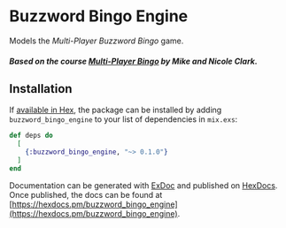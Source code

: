 # Buzzword Bingo Engine

Models the _Multi-Player Buzzword Bingo_ game.

##### Based on the course [Multi-Player Bingo](https://pragmaticstudio.com/courses/unpacked-bingo) by Mike and Nicole Clark.

## Installation

If [available in Hex](https://hex.pm/docs/publish), the package can be installed
by adding `buzzword_bingo_engine` to your list of dependencies in `mix.exs`:

```elixir
def deps do
  [
    {:buzzword_bingo_engine, "~> 0.1.0"}
  ]
end
```

Documentation can be generated with [ExDoc](https://github.com/elixir-lang/ex_doc)
and published on [HexDocs](https://hexdocs.pm). Once published, the docs can
be found at [https://hexdocs.pm/buzzword_bingo_engine](https://hexdocs.pm/buzzword_bingo_engine).

